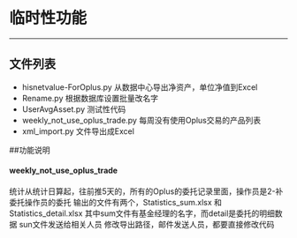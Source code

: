 ﻿# 临时性功能


---

## 文件列表

 - hisnetvalue-ForOplus.py  从数据中心导出净资产，单位净值到Excel
 - Rename.py    根据数据库设置批量改名字
 - UserAvgAsset.py  测试性代码
 - weekly_not_use_oplus_trade.py    每周没有使用Oplus交易的产品列表
 - xml_import.py  文件导出成Excel

##功能说明
#### weekly_not_use_oplus_trade
统计从统计日算起，往前推5天的，所有的Oplus的委托记录里面，操作员是2-补委托操作员的委托
输出的文件有两个，Statistics_sum.xlsx 和 Statistics_detail.xlsx
其中sum文件有基金经理的名字，而detail是委托的明细数据
sun文件发送给相关人员
修改导出路径，邮件发送人员，都要直接修改代码

